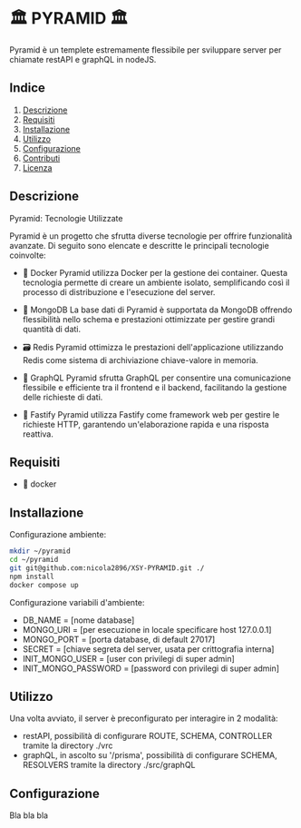 # 🏛 PYRAMID 🏛

Pyramid è un templete estremamente flessibile per sviluppare server per chiamate restAPI e graphQL in nodeJS.

## Indice

1. [Descrizione](#descrizione)
2. [Requisiti](#requisiti)
3. [Installazione](#installazione)
4. [Utilizzo](#utilizzo)
5. [Configurazione](#configurazione)
6. [Contributi](#contributi)
7. [Licenza](#licenza)

## Descrizione

Pyramid: Tecnologie Utilizzate

Pyramid è un progetto che sfrutta diverse tecnologie per offrire funzionalità avanzate. Di seguito sono elencate e descritte le principali tecnologie coinvolte:

- 🐳 Docker
Pyramid utilizza Docker per la gestione dei container. Questa tecnologia permette di creare un ambiente isolato, semplificando così il processo di distribuzione e l'esecuzione del server.

- 🍃 MongoDB
La base dati di Pyramid è supportata da MongoDB offrendo flessibilità nello schema e prestazioni ottimizzate per gestire grandi quantità di dati.

- 🗃️ Redis
Pyramid ottimizza le prestazioni dell'applicazione utilizzando Redis come sistema di archiviazione chiave-valore in memoria.

- 🧬 GraphQL
Pyramid sfrutta GraphQL per consentire una comunicazione flessibile e efficiente tra il frontend e il backend, facilitando la gestione delle richieste di dati.

- 🚀 Fastify
Pyramid utilizza Fastify come framework web per gestire le richieste HTTP, garantendo un'elaborazione rapida e una risposta reattiva.

## Requisiti

- 🐳 docker

## Installazione

Configurazione ambiente:

```bash
mkdir ~/pyramid
cd ~/pyramid
git git@github.com:nicola2896/XSY-PYRAMID.git ./
npm install
docker compose up
```

Configurazione variabili d'ambiente:

- DB_NAME = [nome database]
- MONGO_URI = [per esecuzione in locale specificare host 127.0.0.1]
- MONGO_PORT = [porta database, di default 27017]
- SECRET = [chiave segreta del server, usata per crittografia interna]
- INIT_MONGO_USER = [user con privilegi di super admin]
- INIT_MONGO_PASSWORD = [password con privilegi di super admin]

## Utilizzo

Una volta avviato, il server è preconfigurato per interagire in 2 modalità:
- restAPI, possibilità di configurare ROUTE, SCHEMA, CONTROLLER tramite la directory ./vrc
- graphQL, in ascolto su '/prisma', possibilità di configurare SCHEMA, RESOLVERS tramite la directory ./src/graphQL


## Configurazione

Bla bla bla